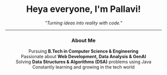 <div align="center">

# Heya everyone, I'm **Pallavi**! 

 _"Turning ideas into reality with code."_  

---

###  **About Me**  
Pursuing **B.Tech in Computer Science & Engineering**  
Passionate about **Web Development, Data Analysis & GenAI**  
Solving **Data Structures & Algorithms (DSA)** problems using Java  
Constantly learning and growing in the tech world  

</div>
